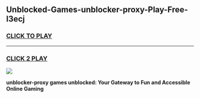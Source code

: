 
## Unblocked-Games-unblocker-proxy-Play-Free-l3ecj
<h3>
<a href="https://premium76.site?title=unblocker-proxy&ref=12A">CLICK TO PLAY</a></h3>
<hr>

<h3>
<a href="https://premium76.site?title=unblocker-proxy&ref=12A">CLICK 2 PLAY</a>
  
</h3>

<a href="https://premium76.site?title=unblocker-proxy&ref=12A"><img src="https://clearcache.store/games.png"></a>


**unblocker-proxy games unblocked: Your Gateway to Fun and Accessible Online Gaming**

